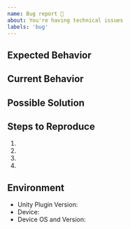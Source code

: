 ```yaml
---
name: Bug report 🐛
about: You're having technical issues
labels: 'bug'
---
```


<!--- Please fill out the template to the best of your ability -->

## Expected Behavior
<!--- What should have happened? -->

## Current Behavior
<!--- What went wrong? -->

## Possible Solution
<!--- (Not obligatory) Suggest a fix/reason -->

## Steps to Reproduce
<!--- Please provide a clear sequence of steps to reproduce this bug --> 
<!--- Include code and images, if relevant -->
1.
2.
3.
4.

## Environment
- Unity Plugin Version: <!--- E.g. v1.6.0 -->
- Device: <!-- E.g. iPhone 11, Samsung Galaxy S20 -->
- Device OS and Version: <!-- E.g. iOS 13.3.1, Android 8.1.0 -->
